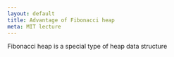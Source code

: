 ```yaml
---
layout: default
title: Advantage of Fibonacci heap
meta: MIT lecture
---
```


Fibonacci heap is a special type of heap data structure